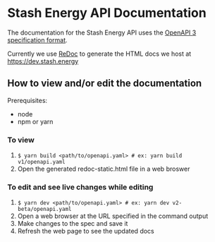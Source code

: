 # Stash Energy API Documentation

The documentation for the Stash Energy API uses the [OpenAPI 3 specification format](https://github.com/OAI/OpenAPI-Specification/).

Currently we use [ReDoc](https://github.com/Rebilly/ReDoc) to generate the HTML docs we host at <https://dev.stash.energy>

## How to view and/or edit the documentation

Prerequisites:

- node
- npm or yarn

### To view

1. `$ yarn build <path/to/openapi.yaml> # ex: yarn build v1/openapi.yaml`
2. Open the generated redoc-static.html file in a web broswer

### To edit and see live changes while editing

1. `$ yarn dev <path/to/openapi.yaml> # ex: yarn dev v2-beta/openapi.yaml`
2. Open a web browser at the URL specified in the command output
3. Make changes to the spec and save it
4. Refresh the web page to see the updated docs
